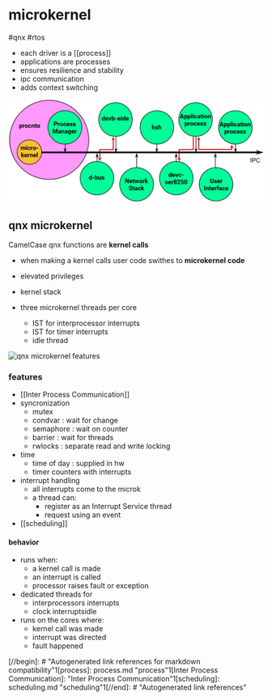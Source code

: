 # microkernel

#qnx #rtos   

- each driver is a [[process]]
- applications are processes  
- ensures resilience and stability 
- ipc communication 
- adds context switching

![qnc microkernel](assets/microk.png)

## qnx microkernel

CamelCase qnx functions are **kernel calls** 

- when making a kernel calls user code swithes to **microkernel code**
- elevated privileges
- kernel stack

- three microkernel threads per core 
    - IST for interprocessor  interrupts
    - IST for timer interrupts 
    - idle thread

![qnx microkernel features](assets/image.pngage.png)

### features
- [[Inter Process Communication]]
- syncronization
  - mutex
  - condvar  : wait for change
  - semaphore : wait on counter
  - barrier : wait for threads
  - rwlocks : separate read and write locking
- time 
  - time of day : supplied in hw 
  - timer counters with interrupts
- interrupt handling
  - all interrupts come to the microk
  - a thread can:
    - register as an Interrupt Service thread
    - request using an event
- [[scheduling]]

#### behavior
- runs when:
  - a kernel call is made
  - an interrupt is called
  - processor raises fault or exception
- dedicated threads for
  - interprocessors interrupts
  - clock interruptsidle
- runs on the cores where:
  - kernel call was made
  - interrupt was directed
  - fault happened

[//begin]: # "Autogenerated link references for markdown compatibility"1[process]: process.md "process"1[Inter Process Communication]: <Inter Process Communication.md> "Inter Process Communication"1[scheduling]: scheduling.md "scheduling"1[//end]: # "Autogenerated link references"

